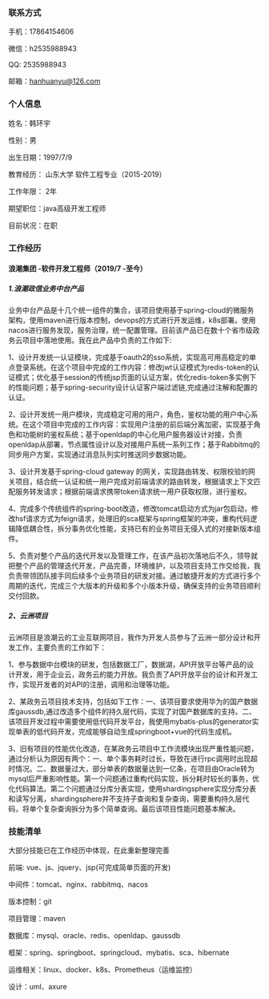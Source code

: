 ### 联系方式

手机：17864154606

微信：h2535988943

QQ: 2535988943

邮箱：hanhuanyu@126.com

### 个人信息

姓名：韩环宇

性别：男

出生日期：1997/7/9

教育经历： 山东大学 软件工程专业（2015-2019）

工作年限： 2年

期望职位：java高级开发工程师

目前状况：在职

### 工作经历

#### 浪潮集团 -软件开发工程师（2019/7 -至今） 

##### 1.浪潮政信业务中台产品

业务中台产品是十几个统一组件的集合，该项目使用基于spring-cloud的微服务架构，使用maven进行版本控制，devops的方式进行开发运维，k8s部署。使用nacos进行服务发现，服务治理，统一配置管理。目前该产品已在数十个省市级政务云项目中落地使用。我在此产品中负责的工作如下:

1、设计开发统一认证模块，完成基于oauth2的sso系统，实现高可用高稳定的单点登录系统。在这个项目中完成的工作内容：修改jwt认证模式为redis-token的认证模式；优化基于session的传统jsp页面的认证方案，优化redis-token多实例下的性能问题；基于spring-security设计认证客户端过滤链,完成通过注解和配置的认证。

2、设计开发统一用户模块，完成稳定可用的用户，角色，鉴权功能的用户中心系统。在这个项目中完成的工作内容：实现用户注册的前后端分离加密，实现基于角色和功能树的鉴权系统；基于openldap的中心化用户服务器设计对接，负责openldap从部署，节点属性设计以及对接用户系统一系列工作；基于Rabbitmq的同步用户方案，实现通过消息队列实时推送同步数据功能。

3、设计开发基于spring-cloud gateway 的网关，实现路由转发、权限校验的网关项目，结合统一认证和统一用户完成对前端请求的路由转发，根据请求上下文匹配服务转发请求；根据前端请求携带token请求统一用户获取权限，进行鉴权。

4、完成多个传统组件的spring-boot改造，修改tomcat启动方式为jar包启动，修改hsf请求方式为feign请求，处理旧的sca框架与spring框架的冲突，重构代码逻辑降低耦合性，拆分事务优化性能，支持已有的业务项目无侵入式的对接新版本组件。

5、负责对整个产品的迭代开发以及管理工作，在该产品初次落地后不久，领导就把整个产品的管理迭代开发，产品完善，环境维护，以及项目支持工作交给我，我负责带领团队接手同后续多个业务项目的研发对接。通过敏捷开发的方式进行多个周期的迭代，完成三个大版本的升级和多个小版本升级，确保支持的业务项目顺利交付回款。

##### 2、云洲项目

云洲项目是浪潮云的工业互联网项目，我作为开发人员参与了云洲一部分设计和开发工作，主要负责的工作如下：

1、参与数据中台模块的研发，包括数据工厂，数据湖，API开放平台等产品的设计开发，用于企业云，政务云的能力开放。我负责了API开放平台的设计和开发工作，实现开发者的对API的注册，调用和治理等功能。

2、某政务云项目技术支持，包括如下工作：一、该项目要求使用华为的国产数据库gaussdb,通过改造多个组件的持久层代码，实现了对国产数据库的支持。二、该项目开发过程中需要使用低代码开发平台，我使用mybatis-plus的generator实现单表的低代码开发，完成能够自动生成springboot+vue的代码生成机。

3、旧有项目的性能优化改造，在某政务云项目中工作流模块出现严重性能问题，通过分析认为原因有两个：一、单个事务耗时过长，导致在进行rpc调用时出现超时情况。二、数据量过大，部分单表的数据量达到一亿条，在项目由Oracle转为mysql后严重影响性能。第一个问题通过重构代码实现，拆分耗时较长的事务，优化代码算法。第二个问题通过分库分表实现，使用shardingsphere实现分库分表和读写分离，shardingsphere并不支持子查询和复杂查询，需要重构持久层代码，将单个复杂查询拆分为多个简单查询。最后该项目性能问题基本解决。

### 技能清单

大部分技能已在工作经历中体现，在此重新整理完善

前端: vue、js、jquery、jsp(可完成简单页面的开发)

中间件：tomcat、nginx、rabbitmq、nacos

版本控制：git

项目管理：maven

数据库：mysql、oracle、redis、openldap、gaussdb

框架：spring、springboot、springcloud、mybatis、sca、hibernate

运维相关：linux、docker、k8s、Prometheus（运维监控）

设计：uml、axure



